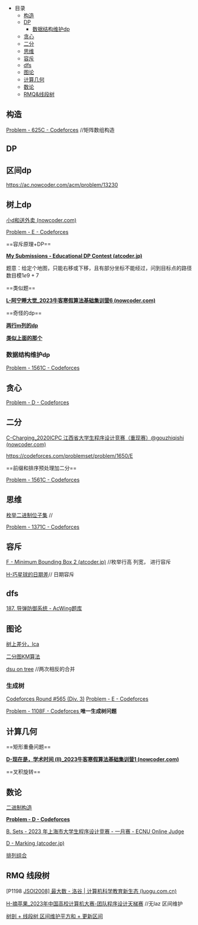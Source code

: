 + 目录
  + [构造](#构造)
  + [DP](#dp)
    + [数据结构维护dp](#dp++)
  + [贪心](#贪心)
  + [二分](#二分)
  + [思维](#思维)
  + [容斥](#容斥)
  + [dfs](#dfs)
  + [图论](#图论)
  + [计算几何](#计算几何)
  + [数论](#数论)
  + [RMQ&线段树](#rmq-线段树)

## 构造

[Problem - 625C - Codeforces](https://codeforces.com/problemset/problem/625/C) //矩阵数组构造





## DP
## 区间dp
https://ac.nowcoder.com/acm/problem/13230

## 树上dp

[小d和送外卖 (nowcoder.com)](https://ac.nowcoder.com/acm/problem/249950)



[Problem - E - Codeforces](https://codeforces.com/contest/1353/problem/E)



==容斥原理+DP==

**[My Submissions - Educational DP Contest (atcoder.jp)](https://atcoder.jp/contests/dp/submissions/me)**

题意：给定个地图，只能右移或下移，且有部分坐标不能经过，问到目标点的路径数目模$1e9+7$

==类似题==

**[L-阿宁睡大觉_2023牛客寒假算法基础集训营6 (nowcoder.com)](https://ac.nowcoder.com/acm/contest/46814/L)**

==奇怪的dp==

**[两行m列的dp](https://codeforces.com/contest/1716/problem/C)**

**[类似上面的那个](https://codeforces.com/contest/1016/problem/C)**

### 数据结构维护dp

[Problem - 1561C - Codeforces](https://codeforces.com/problemset/problem/1561/C)







## 贪心

[Problem - D - Codeforces](https://codeforces.com/contest/1729/problem/D)







## 二分

[C-Charging_2020ICPC 江西省大学生程序设计竞赛（重现赛）@gouzhiqishi (nowcoder.com)](https://ac.nowcoder.com/acm/contest/40676/C)

https://codeforces.com/problemset/problem/1650/E

==前缀和排序预处理加二分==

[Problem - 1561C - Codeforces](https://codeforces.com/problemset/problem/1561/C)







## 思维

[ 枚举二进制位子集](https://ac.nowcoder.com/acm/contest/52244/G) //

[Problem - 1371C - Codeforces](https://codeforces.com/problemset/problem/1371/C)









## 容斥

[F - Minimum Bounding Box 2 (atcoder.jp)](https://atcoder.jp/contests/abc297/tasks/abc297_f) //枚举行高 列宽， 进行容斥

[H-巧星球的日期差](https://ac.nowcoder.com/acm/contest/29357/H)// 日期容斥



## dfs

[187. 导弹防御系统 - AcWing题库](https://www.acwing.com/problem/content/description/189/)







## 图论

[树上差分，lca](https://www.acwing.com/problem/content/356/) 

[二分图KM算法](https://acm.ecnu.edu.cn/contest/605/problem/C/) 

[dsu on tree](https://codeforces.com/contest/1805/problem/E) //两次相反的合并







### 生成树

[Codeforces Round #565 (Div. 3)](https://codeforces.com/contest/1176) [Problem - E - Codeforces](https://codeforces.com/contest/1176/problem/E)

[Problem - 1108F - Codeforces ](https://codeforces.com/problemset/problem/1108/F)**唯一生成树问题**    







## 计算几何

==矩形重叠问题==

**[D-现在是，学术时间 (II)_2023牛客寒假算法基础集训营1 (nowcoder.com)](https://ac.nowcoder.com/acm/contest/46800/D)**

==叉积旋转==







## 数论

[二进制构造](https://codeforces.com/contest/1790/problem/E)

**[Problem - D - Codeforces](https://codeforces.com/contest/76/problem/D)**

[B. Sets - 2023 年上海市大学生程序设计竞赛 - 一月赛 - ECNU Online Judge](https://acm.ecnu.edu.cn/contest/605/problem/B/#report3)

[D - Marking (atcoder.jp)](https://atcoder.jp/contests/abc290/tasks/abc290_d)

[排列组合](https://codeforces.com/contest/1236/problem/B)









## RMQ 线段树

[P1198 [JSOI2008\] 最大数 - 洛谷 | 计算机科学教育新生态 (luogu.com.cn)](https://www.luogu.com.cn/problem/P1198)

[H-摘苹果_2023年中国高校计算机大赛-团队程序设计天梯赛](https://ac.nowcoder.com/acm/contest/52244/H) //无laz 区间维护

[树剖 + 线段树 区间维护平方和 + 更新区间](https://ac.nowcoder.com/acm/contest/54484/M)

